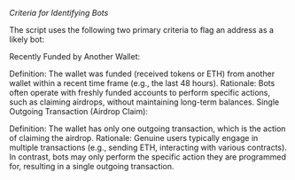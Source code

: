 _Criteria for Identifying Bots_

The script uses the following two primary criteria to flag an address as a likely bot:

Recently Funded by Another Wallet:

Definition: The wallet was funded (received tokens or ETH) from another wallet within a recent time frame (e.g., the last 48 hours).
Rationale: Bots often operate with freshly funded accounts to perform specific actions, such as claiming airdrops, without maintaining long-term balances.
Single Outgoing Transaction (Airdrop Claim):

Definition: The wallet has only one outgoing transaction, which is the action of claiming the airdrop.
Rationale: Genuine users typically engage in multiple transactions (e.g., sending ETH, interacting with various contracts). In contrast, bots may only perform the specific action they are programmed for, resulting in a single outgoing transaction.
